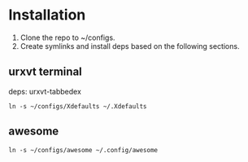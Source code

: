 # Installation #

1. Clone the repo to ~/configs.
2. Create symlinks and install deps based on the following sections.

## urxvt terminal ##

deps: urxvt-tabbedex

    ln -s ~/configs/Xdefaults ~/.Xdefaults

## awesome ##

    ln -s ~/configs/awesome ~/.config/awesome

